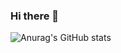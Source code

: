### Hi there 👋

![Anurag's GitHub stats](https://github-readme-stats.vercel.app/api?username=taehyeoon&show_icons=true&theme=radical)
<!-- <a href="https://www.notion.so/KUnity-4c7d118b9a8d4cadb4201864026a89e2?pvs=4" target="_blank"><img src="https://img.shields.io/badge/notion-000000?style=plastic&logo=notion&logoColor=FFFF00"/></a> -->

<!--
**taehyeoon/taehyeoon** is a ✨ _special_ ✨ repository because its `README.md` (this file) appears on your GitHub profile.

Here are some ideas to get you started:

- 🔭 I’m currently working on ...
- 🌱 I’m currently learning ...
- 👯 I’m looking to collaborate on ...
- 🤔 I’m looking for help with ...
- 💬 Ask me about ...
- 📫 How to reach me: ...
- 😄 Pronouns: ...
- ⚡ Fun fact: ...
-->
